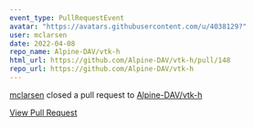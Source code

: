 ```yaml
---
event_type: PullRequestEvent
avatar: "https://avatars.githubusercontent.com/u/4038129?"
user: mclarsen
date: 2022-04-08
repo_name: Alpine-DAV/vtk-h
html_url: https://github.com/Alpine-DAV/vtk-h/pull/148
repo_url: https://github.com/Alpine-DAV/vtk-h
---
```


<a href='https://github.com/mclarsen' target='_blank'>mclarsen</a> closed a pull request to <a href='https://github.com/Alpine-DAV/vtk-h' target='_blank'>Alpine-DAV/vtk-h</a>

<a href='https://github.com/Alpine-DAV/vtk-h/pull/148' target='_blank'>View Pull Request</a>